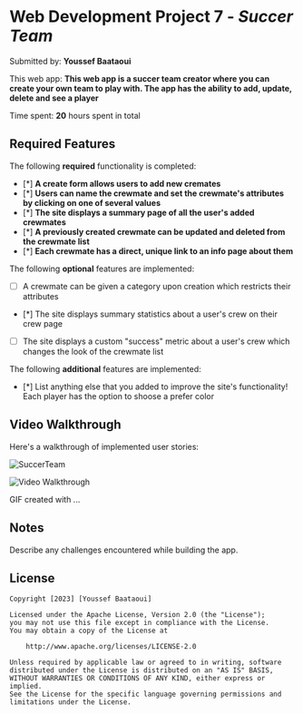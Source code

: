 
# Web Development Project 7 - *Succer Team*

Submitted by: **Youssef Baataoui**

This web app: **This web app is a succer team creator where you can create your own team to play with. The app has the ability to add, update, delete and see a player**

Time spent: **20** hours spent in total

## Required Features

The following **required** functionality is completed:

- [*] **A create form allows users to add new cremates**
- [*] **Users can name the crewmate and set the crewmate's attributes by clicking on one of several values**
- [*] **The site displays a summary page of all the user's added crewmates**
- [*] **A previously created crewmate can be updated and deleted from the crewmate list**
- [*] **Each crewmate has a direct, unique link to an info page about them**

The following **optional** features are implemented:

- [ ] A crewmate can be given a category upon creation which restricts their attributes
- [*] The site displays summary statistics about a user's crew on their crew page 
- [ ] The site displays a custom "success" metric about a user's crew which changes the look of the crewmate list

The following **additional** features are implemented:

* [*] List anything else that you added to improve the site's functionality!
Each player has the option to shoose a prefer color

## Video Walkthrough

Here's a walkthrough of implemented user stories:

![SuccerTeam](https://user-images.githubusercontent.com/80371588/231050986-b982e30f-e731-4078-ac42-5f4f4a137803.gif)


<img src='http://i.imgur.com/link/to/your/gif/file.gif' title='Video Walkthrough' width='' alt='Video Walkthrough' />

<!-- Replace this with whatever GIF tool you used! -->
GIF created with ...  
<!-- Recommended tools:
[Kap](https://getkap.co/) for macOS
[ScreenToGif](https://www.screentogif.com/) for Windows
[peek](https://github.com/phw/peek) for Linux. -->

## Notes

Describe any challenges encountered while building the app.

## License

    Copyright [2023] [Youssef Baataoui]

    Licensed under the Apache License, Version 2.0 (the "License");
    you may not use this file except in compliance with the License.
    You may obtain a copy of the License at

        http://www.apache.org/licenses/LICENSE-2.0

    Unless required by applicable law or agreed to in writing, software
    distributed under the License is distributed on an "AS IS" BASIS,
    WITHOUT WARRANTIES OR CONDITIONS OF ANY KIND, either express or implied.
    See the License for the specific language governing permissions and
    limitations under the License.
